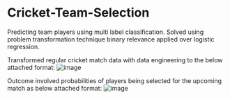 # Cricket-Team-Selection

Predicting team players using multi label classification. Solved using problem transformation technique binary relevance applied over logistic regression. 

Transformed regular cricket match data with data engineering to the below attached format:
![image](https://user-images.githubusercontent.com/48361763/160824568-c819d57d-7ca9-49f9-9e0b-f4745dece523.png)

Outcome involved probabilities of players being selected for the upcoming match as below attached format:
![image](https://user-images.githubusercontent.com/48361763/160824813-56440599-958a-4b87-b701-6704148e9d1c.png)

